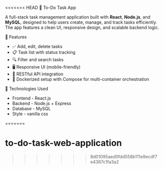 <<<<<<< HEAD
📝 To-Do Task App

A full-stack task management application built with **React**, **Node.js**, and **MySQL**, designed to help users create, manage, and track tasks efficiently. The app features a clean UI, responsive design, and scalable backend logic.



 🚀 Features

- ✅ Add, edit, delete tasks
- 📋 Task list with status tracking
- 🔍 Filter and search tasks
- 🖥️ Responsive UI (mobile-friendly)
- 🔗 RESTful API integration
- 🐳 Dockerized setup with Compose for multi-container orchestration

🧰 Technologies Used

- Frontend - React.js
- Backend - Node.js + Express
- Database - MySQL
- Style - vanilla css 





=======
# to-do-task-web-application
>>>>>>> 8d01095aed0fdd558b111e9ecdf7e4367c1fa3a2
